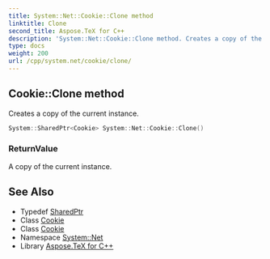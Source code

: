 ```yaml
---
title: System::Net::Cookie::Clone method
linktitle: Clone
second_title: Aspose.TeX for C++
description: 'System::Net::Cookie::Clone method. Creates a copy of the current instance in C++.'
type: docs
weight: 200
url: /cpp/system.net/cookie/clone/
---
```

## Cookie::Clone method


Creates a copy of the current instance.

```cpp
System::SharedPtr<Cookie> System::Net::Cookie::Clone()
```


### ReturnValue

A copy of the current instance.

## See Also

* Typedef [SharedPtr](../../../system/sharedptr/)
* Class [Cookie](../)
* Class [Cookie](../)
* Namespace [System::Net](../../)
* Library [Aspose.TeX for C++](../../../)
